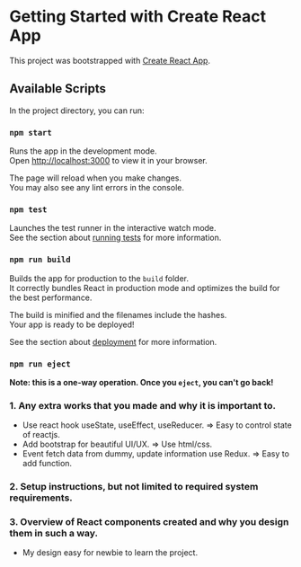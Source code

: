 # Getting Started with Create React App

This project was bootstrapped with [Create React App](https://github.com/facebook/create-react-app).

## Available Scripts

In the project directory, you can run:

### `npm start`

Runs the app in the development mode.\
Open [http://localhost:3000](http://localhost:3000) to view it in your browser.

The page will reload when you make changes.\
You may also see any lint errors in the console.

### `npm test`

Launches the test runner in the interactive watch mode.\
See the section about [running tests](https://facebook.github.io/create-react-app/docs/running-tests) for more information.

### `npm run build`

Builds the app for production to the `build` folder.\
It correctly bundles React in production mode and optimizes the build for the best performance.

The build is minified and the filenames include the hashes.\
Your app is ready to be deployed!

See the section about [deployment](https://facebook.github.io/create-react-app/docs/deployment) for more information.

### `npm run eject`

**Note: this is a one-way operation. Once you `eject`, you can't go back!**


### 1. Any extra works that you made and why it is important to.
- Use react hook useState, useEffect, useReducer. => Easy to control state of reactjs.
- Add bootstrap for beautiful UI/UX. => Use html/css.
- Event fetch data from dummy, update information use Redux. => Easy to add function.
### 2. Setup instructions, but not limited to required system requirements.
### 3. Overview of React components created and why you design them in such a way.
- My design easy for newbie to learn the project.


